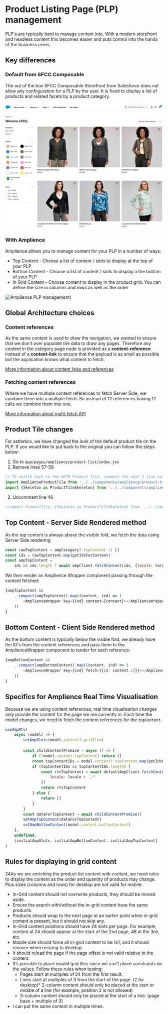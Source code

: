 # Product Listing Page (PLP) management

PLP's are typically hard to manage content into. With a modern storefront and headless content this becomes easier and puts control into the hands of the business users.

## Key differences

### Default from SFCC Composable
The out of the box SFCC Composable Storefront from Salesforce does not allow any confiiguration for a PLP by the user. It is fixed to display a list of products and related facets by a product category.

![SFCC PLP Default)](./media/PLP_-_default-from-sfcc-composable.png)

### With Amplience

Amplience allows you to manage content for your PLP in a number of ways:
* Top Content - Choose a list of content / slots to display at the top of your PLP
* Bottom Content - Choose a list of content / slots to display a the bottom of your PLP
* In Grid Content - Choose content to display in the product grid. You can define the size in columns and rows as well as the order

![Amplience PLP management)](./media/PLP_-_amplience-management.png)

## Global Architecture choices

### Content references
As the same content is used to draw the navigation, we wanted to ensure that we don't over populate the data to draw any pages. Therefore any content in the category page node is provided as a **content-reference** instead of a **content-link** to ensure that the payload is as small as possible but the application knows what content to fetch.

[More information about content links and references](https://amplience.com/docs/integration/choosers.html#linksandreferences)

### Fetching content references
Where we have multiple content references to fetch Server Side, we combine them into a multiple fetch. So instead of 12 references having 12 calls we combine them into one.

[More information about multi-fetch API](https://amplience.com/docs/development/contentdelivery/readme.html#multipleitems)

## Product Tile changes
For asthetics, we have changed the look of the default product tile on the PLP. If you would like to put back to the original you can follow the steps below:

1) Go to `app/pages/amplience/product-list/index.jsx`
2) Remove lines 57-59
```javascript
// TO switch back to the OOTB Product Tile, comment the next 2 line out and uncomment line 46 above
import AmplienceProductTile from '../../components/amplience/product-tile'
import {Skeleton as ProductTileSkeleton} from '../../components/amplience/product-tile'
```
2) Uncomment line 46
```javascript
//import ProductTile, {Skeleton as ProductTileSkeleton} from '../../components/product-tile'
```

## Top Content - Server Side Rendered method
As the top content is always above the visible fold, we fetch the data using Server Side rendering

```javascript
const rawTopContent = ampCategory?.topContent || []
const ids = rawTopContent.map(getIdsForContent)
const ampTopContent =
    ids && ids.length ? await ampClient.fetchContent(ids, {locale: targetLocale}) : []
```
We then render an Amplience Wrapper component passing through the content fetched:

```javascript
{ampTopContent &&
    _.compact(ampTopContent).map((content, ind) => (
        <AmplienceWrapper key={ind} content={content}></AmplienceWrapper>
    ))
}
```

## Bottom Content - Client Side Rendered method
As the bottom content is typically below the visible fold, we already have the ID's from the content references and pass them to the AmplienceWrapper component to render for each reference:

```javascript
{ampBottomContent &&
    _.compact(ampBottomContent).map((content, ind) => (
        <AmplienceWrapper key={ind} fetch={{id: content.id}}></AmplienceWrapper>
    ))
}
```

## Specifics for Amplience Real Time Visualisation
Because we are using content references, real time visualisation changes only provide the content for the page we are currently in. Each time the model changes, we need to fetch the content references for the `topContent`.

```javascript
useAmpRtv(
    async (model) => {
        setAmpSlots(model.content?.gridItem)

        const childContentPromise = async () => {
            if (!model.content.topContent) return []
            const topContentIDs = model.content?.topContent.map(getIdsForContent) || []
            if (topContentIDs && topContentIDs.length) {
                const rtvTopContent = await defaultAmpClient.fetchContent(topContentIDs, {
                    locale: locale + ',*'
                })
                return rtvTopContent
            } else {
                return []
            }
        }
        const dataForTopContent = await childContentPromise()
        setAmpTopContent(dataForTopContent)
        setAmpBottomContent(model.content.bottomContent)
    },
    undefined,
    [initialAmpSlots, initialAmpBottomContent, initialAmpTopContent]
)
```

## Rules for displaying in grid content
24As we are enriching the product list content with content, we need rules to display the content as the order and quantity of products may change. Plus sizes (columns and rows) for desktop are not valid for mobile:

* In-Grid content should not overwrite products, they should be moved aside.
* Ensure the search with/without the in-grid content have the same products.
* Products should wrap to the next page at an earlier point when in-grid content is present, but it should not skip any.
* In-Grid content positions should have 24 slots per page. For example, content at 24 should appear at the start of the 2nd page, 48 at the 3rd, etc.
* Mobile size should force all in-grid content to be 1x1, and it should recover when resizing to desktop.
* It should reload the page if the page offset is not valid relative to the content.
* It’s possible to place invalid grid tiles since we can’t place constraints on the values. Follow these rules when testing:
    * Pages start at multiples of 24 from the first result.
    * Lines start at multiples of 3 from the start of the page. (2 for desktop)* 2-column content should only be placed at the start or middle of a line (for example, position 2 is not allowed)
    * 3-column content should only be placed at the start of a line. (page base + multiple of 3)
* I can put the same content in multiple times.